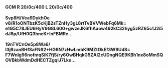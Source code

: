 #### GCM R 20/0c/400 L 20/0c/400
**Svp8H/Vea9DykhOe**<br/>**v8/R1oONTbzK5cKjB2sTZnHy3gL8rtTvBVVWebFq6Mk=**<br/>**e1G5C78JEU6HyV9G8L600+gwzeJK6fhAaow492kC32hyg5zRZ65c1J2i5dJ8p/UfH0Q3hneK+InFBMRe...**<br/><br/>
**19nTVCnOe5p8Wa6/**<br/>**I3jRzanBHfSaFN62+HG6N7zHwLmbK9MZtOkEf3W9Ud8=**<br/>**F7WnIg96nofmqSiK7fjS/ry6OwBHqkG5ZAl2cUDngNQE9KBh1nx8oMmSQOVBkbWdmDdHECTZgqIJ7Lko...**